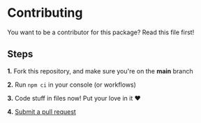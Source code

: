 # Contributing
You want to be a contributor for this package? Read this file first!

## Steps
**1.** Fork this repository, and make sure you're on the **main** branch

**2.** Run `npm ci` in your console (or workflows)

**3.** Code stuff in files now! Put your love in it ❤️

**4.** [Submit a pull request](https://github.com/Up-Devs/up-devs.db/compare)
